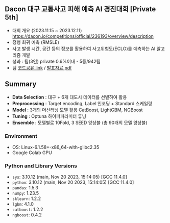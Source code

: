 ## Dacon 대구 교통사고 피해 예측 AI 경진대회 [Private 5th]

- 대회 개요 (2023.11.15 ~ 2023.12.11) https://dacon.io/competitions/official/236193/overview/description
- 정형 회귀 예측 (RMSLE)
- 사고 발생 시간, 공간 등의 정보를 활용하여 사고위험도(ECLO)를 예측하는 AI 알고리즘 개발
- 성과 : 팀(3인) private 0.6%이내 - 5등/942팀
- 팀 [코드공유 link](https://dacon.io/codeshare/9505)  /  [발표자료 pdf](https://github.com/piabona/DG-traffic-accident-prediction/blob/e741e3a3d88d430936bdae88fbcf18f2588a7c62/docs/%E1%84%83%E1%85%A2%E1%84%80%E1%85%AE%20%E1%84%80%E1%85%AD%E1%84%90%E1%85%A9%E1%86%BC%E1%84%89%E1%85%A1%E1%84%80%E1%85%A9%20%E1%84%91%E1%85%B5%E1%84%92%E1%85%A2%20%E1%84%8B%E1%85%A8%E1%84%8E%E1%85%B3%E1%86%A8%20AI%20%E1%84%80%E1%85%A7%E1%86%BC%E1%84%8C%E1%85%B5%E1%86%AB%E1%84%83%E1%85%A2%E1%84%92%E1%85%AC_%E1%84%89%E1%85%A1%E1%86%B7%E1%84%8E%E1%85%A9%E1%86%BC%E1%84%89%E1%85%A1.pdf)

## Summary  
- **Data Selection** : 대구 + 6개 대도시 데이터를 선별하여 활용
- **Preprocessing** : Target encoding, Label 인코딩 + Standard 스케일링
- **Model** : 3개의 머신러닝 모델 활용 CatBoost, LightGBM, NGBoost
- **Tuning** : Optuna 하이퍼파라미터 튜닝
- **Ensemble** : 모델별로 10Fold, 3 SEED 앙상블 (총 90개의 모델 앙상블)

### Environment
- OS: Linux-6.1.58+-x86_64-with-glibc2.35
- Google Colab GPU

### Python and Library Versions
- `sys`: 3.10.12 (main, Nov 20 2023, 15:14:05) [GCC 11.4.0]
- `python`: 3.10.12 (main, Nov 20 2023, 15:14:05) [GCC 11.4.0]
- `pandas`: 1.5.3
- `numpy`: 1.23.5
- `sklearn`: 1.2.2
- `lgbm`: 4.1.0
- `catboost`: 1.2.2
- `ngboost`: 0.4.2
